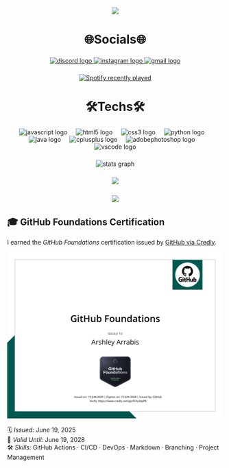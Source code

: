###

<div align="center">
  <img height="330" src="https://i.imgur.com/5GqNtKv.jpeg"  />
</div>

###

<h1 align="center">🌐Socials🌐</h1>

###

<div align="center">
  <a href="http://discordapp.com/users/731125652719140944" target="_blank">
    <img src="https://raw.githubusercontent.com/maurodesouza/profile-readme-generator/master/src/assets/icons/social/discord/default.svg" width="52" height="40" alt="discord logo"  />
  </a>
  <a href="https://www.instagram.com/heoswi_chokollis/?hl=en" target="_blank">
    <img src="https://raw.githubusercontent.com/maurodesouza/profile-readme-generator/master/src/assets/icons/social/instagram/default.svg" width="52" height="40" alt="instagram logo"  />
  </a>
  <a href="arshleyninecho@gmail.com" target="_blank">
    <img src="https://raw.githubusercontent.com/maurodesouza/profile-readme-generator/master/src/assets/icons/social/gmail/default.svg" width="52" height="40" alt="gmail logo"  />
  </a>
</div>

###

<div align="center">
  <a href="https://open.spotify.com/user/31btavnlczxq7nqq6bnbh37y6bjm">
    <img src="https://spotify-recently-played-readme.vercel.app/api?user=31btavnlczxq7nqq6bnbh37y6bjm&count=5" alt="Spotify recently played"  />
  </a>
</div>

###

<h1 align="center">🛠️Techs🛠️</h1>

###

<div align="center">
  <img src="https://cdn.jsdelivr.net/gh/devicons/devicon/icons/javascript/javascript-original.svg" height="40" alt="javascript logo"  />
  <img width="12" />
  <img src="https://cdn.jsdelivr.net/gh/devicons/devicon/icons/html5/html5-original.svg" height="40" alt="html5 logo"  />
  <img width="12" />
  <img src="https://cdn.jsdelivr.net/gh/devicons/devicon/icons/css3/css3-original.svg" height="40" alt="css3 logo"  />
  <img width="12" />
  <img src="https://cdn.jsdelivr.net/gh/devicons/devicon/icons/python/python-original.svg" height="40" alt="python logo"  />
  <img width="12" />
  <img src="https://cdn.jsdelivr.net/gh/devicons/devicon/icons/java/java-original.svg" height="40" alt="java logo"  />
  <img width="12" />
  <img src="https://cdn.jsdelivr.net/gh/devicons/devicon/icons/cplusplus/cplusplus-original.svg" height="40" alt="cplusplus logo"  />
  <img width="12" />
  <img src="https://skillicons.dev/icons?i=ps" height="40" alt="adobephotoshop logo"  />
  <img width="12" />
  <img src="https://skillicons.dev/icons?i=vscode" height="40" alt="vscode logo"  />
</div>

###

<div align="center">
  <img src="https://github-readme-stats.vercel.app/api?username=arshley-arrabis&hide_title=false&hide_rank=false&show_icons=true&include_all_commits=true&count_private=true&disable_animations=false&theme=dracula&locale=en&hide_border=false&order=1" height="150" alt="stats graph"  />
</div>

###


<div align="center">
  <img src="https://profile-counter.glitch.me/arshley-arrabis/count.svg?"  />
</div>

###

<div align="center">
  <img height="380" src="https://i.imgur.com/E4cedRM.jpeg"  />
</div>

###
## 🎓 GitHub Foundations Certification

I earned the *GitHub Foundations* certification issued by [GitHub via Credly](https://www.credly.com/badges/f59dbf97-2496-4e21-868b-795b061e0ea0/public_url).

![GitHub Foundations Certificate](GitHubFoundations_Badge20250619-27-le346m_page-0001.jpg)

🗓️ *Issued:* June 19, 2025  
📅 *Valid Until:* June 19, 2028  
🛠️ *Skills:* GitHub Actions · CI/CD · DevOps · Markdown · Branching · Project Management
